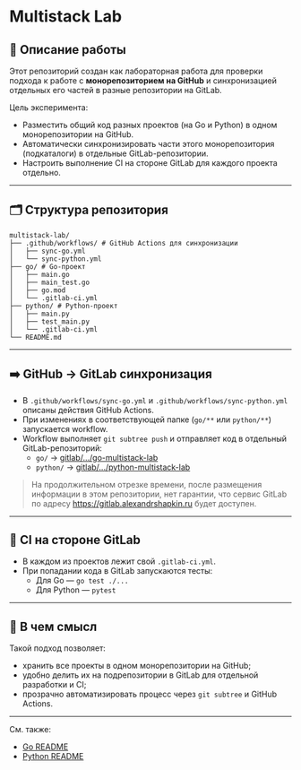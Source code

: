 # Multistack Lab

## 📌 Описание работы

Этот репозиторий создан как лабораторная работа для проверки подхода к работе с **монорепозиторием на GitHub** и синхронизацией отдельных его частей в разные репозитории на GitLab.  

Цель эксперимента:
* Разместить общий код разных проектов (на Go и Python) в одном монорепозитории на GitHub.
* Автоматически синхронизировать части этого монорепозитория (подкаталоги) в отдельные GitLab-репозитории.
* Настроить выполнение CI на стороне GitLab для каждого проекта отдельно.

---

## 🗂️ Структура репозитория

```
multistack-lab/
├── .github/workflows/ # GitHub Actions для синхронизации
│   ├── sync-go.yml
│   └── sync-python.yml
├── go/ # Go-проект
│   ├── main.go
│   ├── main_test.go
│   ├── go.mod
│   └── .gitlab-ci.yml
├── python/ # Python-проект
│   ├── main.py
│   ├── test_main.py
│   └── .gitlab-ci.yml
└── README.md
```

---

## ➡️ GitHub → GitLab синхронизация
- В `.github/workflows/sync-go.yml` и `.github/workflows/sync-python.yml` описаны действия GitHub Actions.
- При изменениях в соответствующей папке (`go/**` или `python/**`) запускается workflow.
- Workflow выполняет `git subtree push` и отправляет код в отдельный GitLab-репозиторий:
  - `go/` → [gitlab/.../go-multistack-lab](https://gitlab.alexandrshapkin.ru/AlexandrShapkin/go-multistack-lab)
  - `python/` → [gitlab/.../python-multistack-lab](https://gitlab.alexandrshapkin.ru/AlexandrShapkin/python-multistack-lab)


> На продолжительном отрезке времени, после размещения информации в этом репозитории, нет гарантии, что сервис GitLab по адресу https://gitlab.alexandrshapkin.ru будет доступен.

---

## 🔁 CI на стороне GitLab
- В каждом из проектов лежит свой `.gitlab-ci.yml`.
- При попадании кода в GitLab запускаются тесты:
  - Для Go — `go test ./...`
  - Для Python — `pytest`

---

## 🤔 В чем смысл
Такой подход позволяет:
- хранить все проекты в одном монорепозитории на GitHub;
- удобно делить их на подрепозитории в GitLab для отдельной разработки и CI;
- прозрачно автоматизировать процесс через `git subtree` и GitHub Actions.

---

См. также:
- [Go README](./go/README.md)
- [Python README](./python/README.md)

